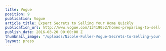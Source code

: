 ```yaml
---
title: Vogue
position: 9
publication: Vogue
article_title: Expert Secrets to Selling Your Home Quickly
publication_url: http://www.vogue.com/13419052/homes-preparing-to-sell-home-real-estate/
publish_date: 2016-03-20 00:00:00 Z
thumbnail_image: "/uploads/Nicole-Fuller-Vogue-Secrets-to-Selling-your-Home-Quickly-2.jpg"
layout: press
---
```


